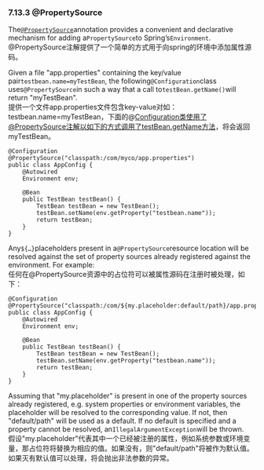 ### 7.13.3 @PropertySource

The[`@PropertySource`](http://docs.spring.io/spring-framework/docs/4.3.11.RELEASE/javadoc-api/org/springframework/context/annotation/PropertySource.html)annotation provides a convenient and declarative mechanism for adding a`PropertySource`to Spring’s`Environment`.  
@PropertySource注解提供了一个简单的方式用于向spring的环境中添加属性源码。

Given a file "app.properties" containing the key/value pair`testbean.name=myTestBean`, the following`@Configuration`class uses`@PropertySource`in such a way that a call to`testBean.getName()`will return "myTestBean".  
提供一个文件app.properties文件包含key-value对如：testbean.name=myTestBean，下面的@Configuration类使用了@PropertySource注解以如下的方式调用了testBean.getName方法，将会返回myTestBean。

```
@Configuration
@PropertySource("classpath:/com/myco/app.properties")
public class AppConfig {
    @Autowired
    Environment env;

    @Bean
    public TestBean testBean() {
        TestBean testBean = new TestBean();
        testBean.setName(env.getProperty("testbean.name"));
        return testBean;
    }
}
```

Any`${…​}`placeholders present in a`@PropertySource`resource location will be resolved against the set of property sources already registered against the environment. For example:  
任何在@PropertySource资源中的占位符可以被属性源码在注册时被处理，如下：

```
@Configuration
@PropertySource("classpath:/com/${my.placeholder:default/path}/app.properties")
public class AppConfig {
    @Autowired
    Environment env;

    @Bean
    public TestBean testBean() {
        TestBean testBean = new TestBean();
        testBean.setName(env.getProperty("testbean.name"));
        return testBean;
    }
}
```

Assuming that "my.placeholder" is present in one of the property sources already registered, e.g. system properties or environment variables, the placeholder will be resolved to the corresponding value. If not, then "default/path" will be used as a default. If no default is specified and a property cannot be resolved, an`IllegalArgumentException`will be thrown.  
假设"my.placeholder"代表其中一个已经被注册的属性，例如系统参数或环境变量，那占位符将替换为相应的值。如果没有，则"default/path"将被作为默认值。如果灭有默认值可以处理，将会抛出非法参数的异常。


